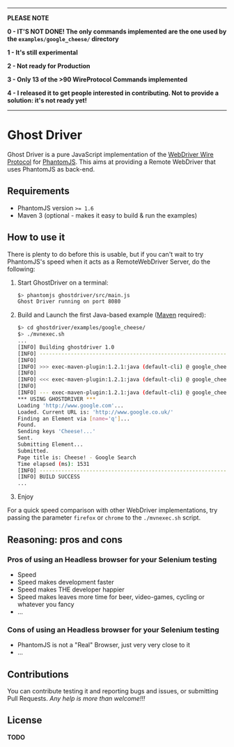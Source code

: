 ** * * * * * * * * * * * * **

**PLEASE NOTE**

**0 - IT'S NOT DONE! The only commands implemented are the one used by the `examples/google_cheese/` directory**

**1 - It's still experimental**

**2 - Not ready for Production**

**3 - Only 13 of the >90 WireProtocol Commands implemented**

**4 - I released it to get people interested in contributing. Not to provide a solution: it's not ready yet!**

** * * * * * * * * * * * * **

# Ghost Driver

Ghost Driver is a pure JavaScript implementation of the [WebDriver Wire Protocol](http://code.google.com/p/selenium/wiki/JsonWireProtocol) for [PhantomJS](http://phantomjs.org/).
This aims at providing a Remote WebDriver that uses PhantomJS as back-end.

## Requirements

* PhantomJS version `>= 1.6`
* Maven 3 (optional - makes it easy to build & run the examples)

## How to use it

There is plenty to do before this is usable, but if you can't wait to try PhantomJS's speed when it acts as a RemoteWebDriver Server, do the following:

1. Start GhostDriver on a terminal:

    ```bash
    $> phantomjs ghostdriver/src/main.js
    Ghost Driver running on port 8080
    ```

2. Build and Launch the first Java-based example ([Maven](http://maven.apache.org/) required):

    ```bash
    $> cd ghostdriver/examples/google_cheese/
    $> ./mvnexec.sh
    ...
    [INFO] Building ghostdriver 1.0
    [INFO] ------------------------------------------------------------------------
    [INFO]
    [INFO] >>> exec-maven-plugin:1.2.1:java (default-cli) @ google_cheese >>>
    [INFO]
    [INFO] <<< exec-maven-plugin:1.2.1:java (default-cli) @ google_cheese <<<
    [INFO]
    [INFO] --- exec-maven-plugin:1.2.1:java (default-cli) @ google_cheese ---
    *** USING GHOSTDRIVER ***
    Loading 'http://www.google.com'...
    Loaded. Current URL is: 'http://www.google.co.uk/'
    Finding an Element via [name='q']...
    Found.
    Sending keys 'Cheese!...'
    Sent.
    Submitting Element...
    Submitted.
    Page title is: Cheese! - Google Search
    Time elapsed (ms): 1531
    [INFO] ------------------------------------------------------------------------
    [INFO] BUILD SUCCESS
    ...
    ```

3. Enjoy

For a quick speed comparison with other WebDriver implementations, try passing the parameter `firefox` or `chrome` to the `./mvnexec.sh` script.

## Reasoning: pros and cons

### Pros of using an Headless browser for your Selenium testing
* Speed
* Speed makes development faster
* Speed makes THE developer happier
* Speed makes leaves more time for beer, video-games, cycling or whatever you fancy
* ...

### Cons of using an Headless browser for your Selenium testing
* PhantomJS is not a "Real" Browser, just very very close to it
* ...

## Contributions

You can contribute testing it and reporting bugs and issues, or submitting Pull Requests.
_Any help is more than welcome!!!_

## License
**TODO**
